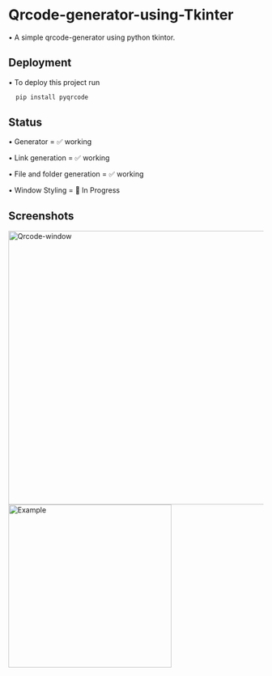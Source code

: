 # Qrcode-generator-using-Tkinter
• A simple qrcode-generator using python tkintor.

## Deployment

• To deploy this project run

```bash
  pip install pyqrcode
```

## Status
• Generator = ✅ working

• Link generation = ✅ working

• File and folder generation = ✅ working

• Window Styling = 🚧 In Progress

## Screenshots
<img width="541" alt="Qrcode-window" src="https://user-images.githubusercontent.com/88197438/136703098-776664b7-68d6-48bf-a13e-51e27c2112c0.PNG">
<img width="322" alt="Example" src="https://user-images.githubusercontent.com/88197438/136703102-88e5cffc-6c17-4756-bdb7-15bad7d02004.PNG">
